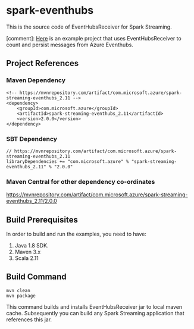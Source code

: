 # spark-eventhubs
This is the source code of EventHubsReceiver for Spark Streaming. 

[comment]: [Here](https://github.com/hdinsight/spark-streaming-data-persistence-examples) is an example project that uses EventHubsReceiver to count and persist messages from Azure Eventhubs.

## Project References

### Maven Dependency
    <!-- https://mvnrepository.com/artifact/com.microsoft.azure/spark-streaming-eventhubs_2.11 -->
    <dependency>
        <groupId>com.microsoft.azure</groupId>
        <artifactId>spark-streaming-eventhubs_2.11</artifactId>
        <version>2.0.0</version>
    </dependency>
    
### SBT Dependency
    // https://mvnrepository.com/artifact/com.microsoft.azure/spark-streaming-eventhubs_2.11
    libraryDependencies += "com.microsoft.azure" % "spark-streaming-eventhubs_2.11" % "2.0.0"

### Maven Central for other dependency co-ordinates

https://mvnrepository.com/artifact/com.microsoft.azure/spark-streaming-eventhubs_2.11/2.0.0

## Build Prerequisites

In order to build and run the examples, you need to have:

1. Java 1.8 SDK.
2. Maven 3.x
3. Scala 2.11

## Build Command
    mvn clean
    mvn package
This command builds and installs EventHubsReceiver jar to local maven cache. Subsequently you can build any Spark Streaming application that references this jar.

